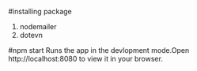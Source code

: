 #installing package
1. nodemailer
2. dotevn

#npm start
Runs the app in the devlopment mode.Open
http://localhost:8080 to view it in your browser.
